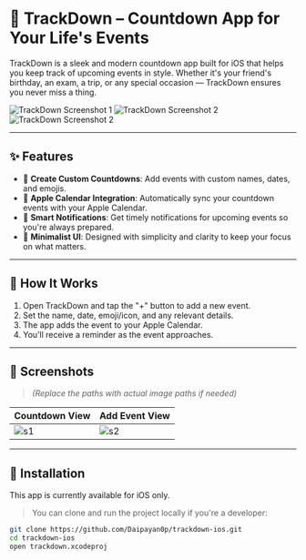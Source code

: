 # 📱 TrackDown – Countdown App for Your Life's Events

TrackDown is a sleek and modern countdown app built for iOS that helps you keep track of upcoming events in style. Whether it's your friend's birthday, an exam, a trip, or any special occasion — TrackDown ensures you never miss a thing.

![TrackDown Screenshot 1](./assets/ss1.png)
![TrackDown Screenshot 2](./assets/ss2.png)
![TrackDown Screenshot 2](./assets/ss5.png)


---

## ✨ Features

- 🔢 **Create Custom Countdowns**: Add events with custom names, dates, and emojis.
- 📅 **Apple Calendar Integration**: Automatically sync your countdown events with your Apple Calendar.
- 🔔 **Smart Notifications**: Get timely notifications for upcoming events so you're always prepared.
- 🧘 **Minimalist UI**: Designed with simplicity and clarity to keep your focus on what matters.

---

## 🚀 How It Works

1. Open TrackDown and tap the "+" button to add a new event.
2. Set the name, date, emoji/icon, and any relevant details.
3. The app adds the event to your Apple Calendar.
4. You’ll receive a reminder as the event approaches.

---

## 📸 Screenshots

> *(Replace the paths with actual image paths if needed)*

| Countdown View | Add Event View |
|----------------|----------------|
| ![s1](./assets/screenshot3.png) | ![s2](./assets/screenshot4.png) |

---

## 📲 Installation

This app is currently available for iOS only.

> You can clone and run the project locally if you're a developer:

```bash
git clone https://github.com/Daipayan0p/trackdown-ios.git
cd trackdown-ios
open trackdown.xcodeproj
